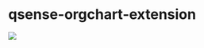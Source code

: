 # qsense-orgchart-extension

![](https://github.com/mjromper/qsense-orgchart-extension/docs/viz.png)


